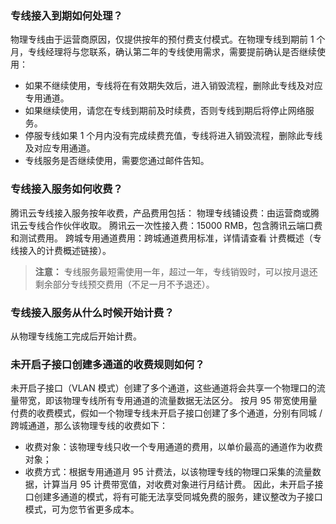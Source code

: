 
### 专线接入到期如何处理？
物理专线由于运营商原因，仅提供按年的预付费支付模式。在物理专线到期前 1 个月，专线经理将与您联系，确认第二年的专线使用需求，需要提前确认是否继续使用：
- 如果不继续使用，专线将在有效期失效后，进入销毁流程，删除此专线及对应专用通道。
- 如果继续使用，请您在专线到期前及时续费，否则专线到期后将停止网络服务。
- 停服专线如果 1 个月内没有完成续费充值，专线将进入销毁流程，删除此专线及对应专用通道。
- 专线服务是否继续使用，需要您通过邮件告知。



### 专线接入服务如何收费？
腾讯云专线接入服务按年收费，产品费用包括：
物理专线铺设费：由运营商或腾讯云专线合作伙伴收取。
腾讯云一次性接入费：15000 RMB，包含腾讯云端口费和测试费用。
跨城专用通道费用：跨城通道费用标准，详情请查看 计费概述（专线接入的计费概述链接）。

>**注意：**
>专线服务最短需使用一年，超过一年，专线销毁时，可以按月退还剩余部分专线预交费用（不足一月不予退还）。


### 专线接入服务从什么时候开始计费？
从物理专线施工完成后开始计费。

### 未开启子接口创建多通道的收费规则如何？
未开启子接口（VLAN 模式）创建了多个通道，这些通道将会共享一个物理口的流量带宽，即该物理专线所有专用通道的流量数据无法区分。
按月 95 带宽使用量付费的收费模式，假如一个物理专线未开启子接口创建了多个通道，分别有同城 / 跨城通道，那么该物理专线的收费如下：
- 收费对象：该物理专线只收一个专用通道的费用，以单价最高的通道作为收费对象；
- 收费方式：根据专用通道月 95 计费法，以该物理专线的物理口采集的流量数据，计算当月 95 计费带宽值，对收费对象进行月结计费。
因此，未开启子接口创建多通道的模式，将有可能无法享受同城免费的服务，建议整改为子接口模式，可为您节省更多成本。

